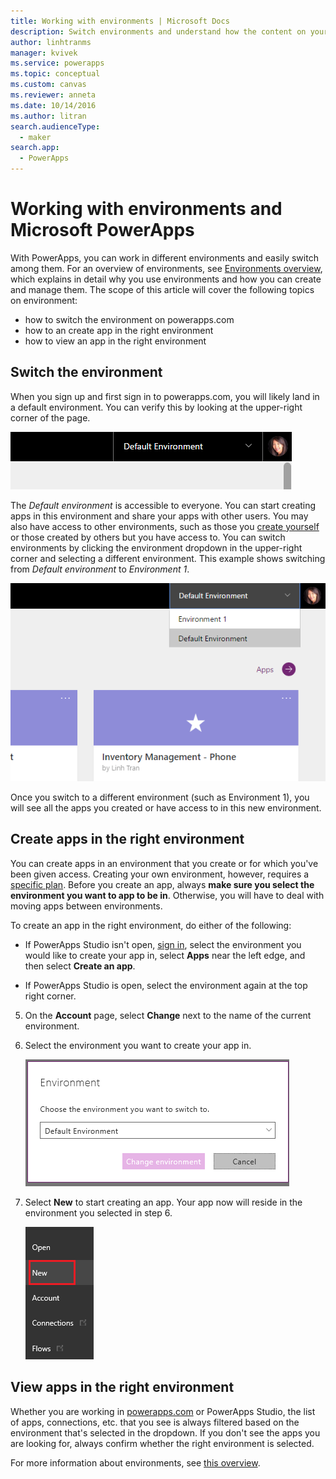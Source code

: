 ```yaml
---
title: Working with environments | Microsoft Docs
description: Switch environments and understand how the content on your pages change.
author: linhtranms
manager: kvivek
ms.service: powerapps
ms.topic: conceptual
ms.custom: canvas
ms.reviewer: anneta
ms.date: 10/14/2016
ms.author: litran
search.audienceType: 
  - maker
search.app: 
  - PowerApps
---
```

# Working with environments and Microsoft PowerApps
With PowerApps, you can work in different environments and easily switch among them. For an overview of environments, see [Environments overview](../../administrator/environments-overview.md), which explains in detail why you use environments and how you can create and manage them. The scope of this article will cover the following topics on environment:

* how to switch the environment on powerapps.com
* how to an create app in the right environment
* how to view an app in the right environment

## Switch the environment
When you sign up and first sign in to powerapps.com, you will likely land in a default environment. You can verify this by looking at the upper-right corner of the page.

![Default environment](./media/working-with-environments/env-dropdown.png)

The *Default environment* is accessible to everyone. You can start creating apps in this environment and share your apps with other users. You may also have access to other environments, such as those you [create yourself](../../administrator/environments-administration.md) or those created by others but you have access to. You can switch environments by clicking the environment dropdown in the upper-right corner and selecting a different environment. This example shows switching from *Default environment* to *Environment 1*.

![Switch environment](./media/working-with-environments/switch-env.png)

Once you switch to a different environment (such as Environment 1), you will see all the apps you created or have access to in this new environment.

## Create apps in the right environment
You can create apps in an environment that you create or for which you've been given access. Creating your own environment, however, requires a [specific plan](../../administrator/pricing-billing-skus.md). Before you create an app, always **make sure you select the environment you want to app to be in**. Otherwise, you will have to deal with moving apps between environments.

To create an app in the right environment, do either of the following:

- If PowerApps Studio isn't open, [sign in](http://web.powerapps.com?utm_source=padocs&utm_medium=linkinadoc&utm_campaign=referralsfromdoc), select the environment you would like to create your app in, select **Apps** near the left edge, and then select **Create an app**.

- If PowerApps Studio is open, select the environment again at the top right corner.

5. On the **Account** page, select **Change** next to the name of the current environment.

6. Select the environment you want to create your app in.

    ![Studio switch environment](./media/working-with-environments/studio-env-dropdown2.PNG)

7. Select **New** to start creating an app. Your app now will reside in the environment you selected in step 6.

    ![Studio switch environment](./media/working-with-environments/new-app.PNG)

## View apps in the right environment
Whether you are working in [powerapps.com](http://web.powerapps.com?utm_source=padocs&utm_medium=linkinadoc&utm_campaign=referralsfromdoc) or PowerApps Studio, the list of apps, connections, etc. that you see is always filtered based on the environment that's selected in the dropdown. If you don't see the apps you are looking for, always confirm whether the right environment is selected.

For more information about environments, see [this overview](../../administrator/environments-overview.md).
